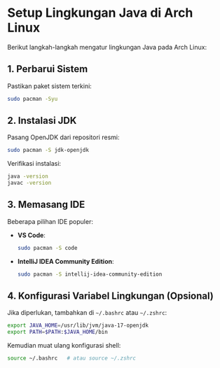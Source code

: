 # Setup Lingkungan Java di Arch Linux

Berikut langkah-langkah mengatur lingkungan Java pada Arch Linux:

## 1. Perbarui Sistem

Pastikan paket sistem terkini:

```bash
sudo pacman -Syu
```

## 2. Instalasi JDK

Pasang OpenJDK dari repositori resmi:

```bash
sudo pacman -S jdk-openjdk
```

Verifikasi instalasi:

```bash
java -version
javac -version
```

## 3. Memasang IDE

Beberapa pilihan IDE populer:

- **VS Code**:
  ```bash
  sudo pacman -S code
  ```
- **IntelliJ IDEA Community Edition**:
  ```bash
  sudo pacman -S intellij-idea-community-edition
  ```

## 4. Konfigurasi Variabel Lingkungan (Opsional)

Jika diperlukan, tambahkan di `~/.bashrc` atau `~/.zshrc`:

```bash
export JAVA_HOME=/usr/lib/jvm/java-17-openjdk
export PATH=$PATH:$JAVA_HOME/bin
```

Kemudian muat ulang konfigurasi shell:

```bash
source ~/.bashrc   # atau source ~/.zshrc
```

